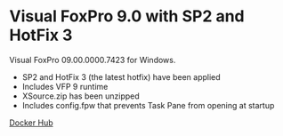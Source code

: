 # Visual FoxPro 9.0 with SP2 and HotFix 3
Visual FoxPro 09.00.0000.7423 for Windows.  

- SP2 and HotFix 3 (the latest hotfix) have been applied
- Includes VFP 9 runtime
- XSource.zip has been unzipped
- Includes config.fpw that prevents Task Pane from opening at startup

[Docker Hub](https://hub.docker.com/r/joelleach/vfp9)